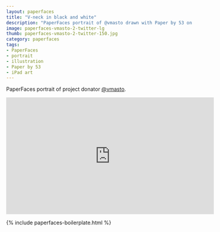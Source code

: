 ```yaml
---
layout: paperfaces
title: "V-neck in black and white"
description: "PaperFaces portrait of @vmasto drawn with Paper by 53 on an iPad."
image: paperfaces-vmasto-2-twitter-lg
thumb: paperfaces-vmasto-2-twitter-150.jpg
category: paperfaces
tags: 
- PaperFaces
- portrait
- illustration
- Paper by 53
- iPad art
---
```


PaperFaces portrait of project donator [@vmasto](http://twitter.com/vmasto).

<iframe width="560" height="315" src="http://www.youtube.com/embed/-Y9tUzWIcGs" frameborder="0"> </iframe>

{% include paperfaces-boilerplate.html %}